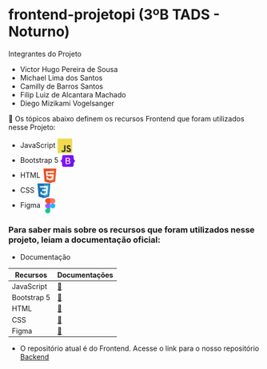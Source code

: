 # frontend-projetopi (3ºB TADS - Noturno)

Integrantes do Projeto

* Victor Hugo Pereira de Sousa 
* Michael Lima dos Santos 
* Camilly de Barros Santos 
* Filip Luiz de Alcantara Machado
* Diego Mizikami Vogelsanger 



:memo: Os tópicos abaixo definem os recursos Frontend que foram utilizados nesse Projeto:

* JavaScript <img align="center" alt="js" height="30" width="30" src="https://github.com/devicons/devicon/blob/master/icons/javascript/javascript-original.svg"/>
* Bootstrap 5 <img align="center" alt="bootstrap" height="30" width="30" src="https://github.com/devicons/devicon/blob/master/icons/bootstrap/bootstrap-original.svg"/>
* HTML <img align="center" alt="html" height="30" width="30" src="https://github.com/devicons/devicon/blob/master/icons/html5/html5-original.svg"/>
* CSS <img align="center" alt="css" height="30" width="30" src="https://github.com/devicons/devicon/blob/master/icons/css3/css3-original.svg"/>
* Figma <img align="center" alt="js" height="30" width="30" src="https://github.com/devicons/devicon/blob/master/icons/figma/figma-original.svg"/>


### Para saber mais sobre os recursos que foram utilizados nesse projeto, leiam a documentação oficial:

- Documentação

| Recursos          | Documentações           |
| ----------------- |:----------------------- |
| JavaScript        | [:link:][JavaScript]   |
| Bootstrap 5       | [:link:][BootStrap 5]  |
| HTML              | [:link:][HTML]         |
| CSS               | [:link:][CSS]          | 
| Figma             | [:link:][Figma]        |

[JavaScript]: https://developer.mozilla.org/pt-BR/docs/Web/JavaScript
[Bootstrap 5]: https://getbootstrap.com/docs/5.0/getting-started/introduction/
[HTML]: https://developer.mozilla.org/pt-BR/docs/Web/HTML
[CSS]: https://developer.mozilla.org/pt-BR/docs/Web/CSS
[Figma]: https://www.figma.com/community/tag/documentation/files


- O repositório atual é do Frontend. Acesse o link para o nosso repositório [Backend](https://github.com/michaelPI90/backend-projetopi)
